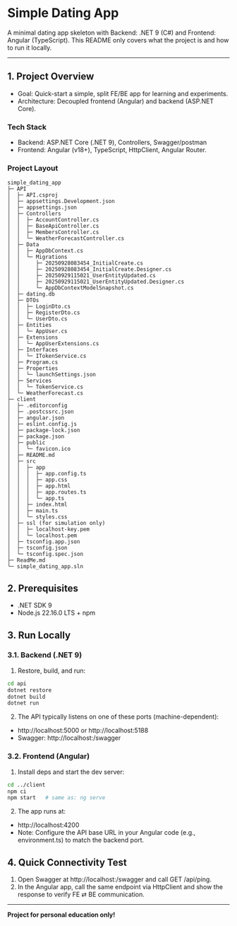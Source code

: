 # Simple Dating App

A minimal dating app skeleton with Backend: .NET 9 (C#) and Frontend: Angular (TypeScript).
This README only covers what the project is and how to run it locally.

---

## 1. Project Overview
 - Goal: Quick-start a simple, split FE/BE app for learning and experiments.
 - Architecture: Decoupled frontend (Angular) and backend (ASP.NET Core).

### Tech Stack
 - Backend: ASP.NET Core (.NET 9), Controllers, Swagger/postman
 - Frontend: Angular (v18+), TypeScript, HttpClient, Angular Router.

### Project Layout
```
simple_dating_app
├─ API
│  ├─ API.csproj
│  ├─ appsettings.Development.json
│  ├─ appsettings.json
│  ├─ Controllers
│  │  ├─ AccountController.cs
│  │  ├─ BaseApiController.cs
│  │  ├─ MembersController.cs
│  │  └─ WeatherForecastController.cs
│  ├─ Data
│  │  ├─ AppDbContext.cs
│  │  └─ Migrations
│  │     ├─ 20250928083454_InitialCreate.cs
│  │     ├─ 20250928083454_InitialCreate.Designer.cs
│  │     ├─ 20250929115021_UserEntityUpdated.cs
│  │     ├─ 20250929115021_UserEntityUpdated.Designer.cs
│  │     └─ AppDbContextModelSnapshot.cs
│  ├─ dating.db
│  ├─ DTOs
│  │  ├─ LoginDto.cs
│  │  ├─ RegisterDto.cs
│  │  └─ UserDto.cs
│  ├─ Entities
│  │  └─ AppUser.cs
│  ├─ Extensions
│  │  └─ AppUserExtensions.cs
│  ├─ Interfaces
│  │  └─ ITokenService.cs
│  ├─ Program.cs
│  ├─ Properties
│  │  └─ launchSettings.json
│  ├─ Services
│  │  └─ TokenService.cs
│  └─ WeatherForecast.cs
├─ client
│  ├─ .editorconfig
│  ├─ .postcssrc.json
│  ├─ angular.json
│  ├─ eslint.config.js
│  ├─ package-lock.json
│  ├─ package.json
│  ├─ public
│  │  └─ favicon.ico
│  ├─ README.md
│  ├─ src
│  │  ├─ app
│  │  │  ├─ app.config.ts
│  │  │  ├─ app.css
│  │  │  ├─ app.html
│  │  │  ├─ app.routes.ts
│  │  │  └─ app.ts
│  │  ├─ index.html
│  │  ├─ main.ts
│  │  └─ styles.css
│  ├─ ssl (for simulation only)
│  │  ├─ localhost-key.pem
│  │  └─ localhost.pem
│  ├─ tsconfig.app.json
│  ├─ tsconfig.json
│  └─ tsconfig.spec.json
├─ ReadMe.md
└─ simple_dating_app.sln
```

## 2. Prerequisites
 - .NET SDK 9
 - Node.js 22.16.0 LTS + npm

## 3. Run Locally
### 3.1. Backend (.NET 9)
1. Restore, build, and run:
```bash
cd api
dotnet restore
dotnet build
dotnet run
```
2. The API typically listens on one of these ports (machine-dependent):
 - http://localhost:5000 or http://localhost:5188
 - Swagger: http://localhost:<port>/swagger

### 3.2. Frontend (Angular)
1. Install deps and start the dev server:
```bash
cd ../client
npm ci
npm start   # same as: ng serve
```
2. The app runs at:
 - http://localhost:4200
 - Note: Configure the API base URL in your Angular code (e.g., environment.ts) to match the backend port.

## 4. Quick Connectivity Test
1. Open Swagger at http://localhost:<api-port>/swagger and call GET /api/ping.
2. In the Angular app, call the same endpoint via HttpClient and show the response to verify FE ⇄ BE communication.

---
**Project for personal education only!**